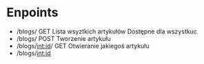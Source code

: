 # Enpoints
* /blogs/ GET    Lista wsyztkich artykułów  Dostępne dla wszystkuc
* /blogs/ POST   Tworzenie artykułu 
* /blogs/<int:id>/ GET  Otwieranie jakiegoś artykułu
* /blogs/<int:id>
